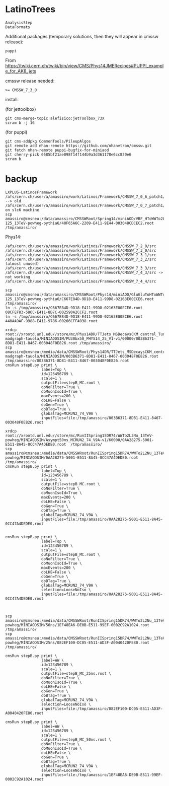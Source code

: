 LatinoTrees
===========

    AnalysisStep
    DataFormats



    
    
    
Additional packages (temporary solutions, then they will appear in cmssw release):

~~~
puppi
~~~

From
    https://twiki.cern.ch/twiki/bin/view/CMS/Phys14JMERecipes#PUPPI_example_for_AK8_jets
    
cmssw release needed:

    >= CMSSW_7_3_0

install:

(for jettoolbox)

    git cms-merge-topic alefisico:jetToolbox_73X
    scram b -j 16

(for puppi)
    
    git cms-addpkg CommonTools/PileupAlgos
    git remote add nhan-remote https://github.com/nhanvtran/cmssw.git
    git fetch nhan-remote puppi-bugfix-for-miniaod
    git cherry-pick 0585bf21ae098f14f144b9a3d361178e6cc830e6
    scram b

    
    
backup
====

    LXPLUS-LatinosFramework
    /afs/cern.ch/user/a/amassiro/work/Latinos/Framework/CMSSW_7_0_6_patch1/src/  --> old
    /afs/cern.ch/user/a/amassiro/work/Latinos/Framework/CMSSW_7_0_7_patch1/src/
    on slc6 machine
    scp amassiro@cmsneu:/data/amassiro/CMSSWRoot/Spring14/miniAOD/VBF_HToWWTo2LAndTau2Nu_M-125_13TeV-powheg-pythia6/40F65A6C-2209-E411-9E44-003048CDCEC2.root /tmp/amassiro/


Phys14:

    /afs/cern.ch/user/a/amassiro/work/Latinos/Framework/CMSSW_7_2_0/src
    /afs/cern.ch/user/a/amassiro/work/Latinos/Framework/CMSSW_7_3_0/src
    /afs/cern.ch/user/a/amassiro/work/Latinos/Framework/CMSSW_7_3_1/src
    /afs/cern.ch/user/a/amassiro/work/Latinos/Framework/CMSSW_7_3_2/src (almost unused)
    /afs/cern.ch/user/a/amassiro/work/Latinos/Framework/CMSSW_7_3_3/src
    /afs/cern.ch/user/a/amassiro/work/Latinos/Framework/CMSSW_7_4_3/src -> not working
    /afs/cern.ch/user/a/amassiro/work/Latinos/Framework/CMSSW_7_4_4/src

    scp amassiro@cmsneu:/data/amassiro/CMSSWRoot/Phys14/miniAOD/GluGluToHToWWTo2LAndTau2Nu_M-125_13TeV-powheg-pythia6/C667E84D-9D18-E411-99D8-02163E00ECE6.root  /tmp/amassiro/
    ln -s /tmp/amassiro/C667E84D-9D18-E411-99D8-02163E00ECE6.root    08CFEF83-586C-E411-8D7C-002590A2CCF2.root
    ln -s /tmp/amassiro/C667E84D-9D18-E411-99D8-02163E00ECE6.root    440AA9AF-9988-E411-9786-00266CFFA038.root

    xrdcp root://xrootd.unl.edu//store/mc/Phys14DR/TTJets_MSDecaysCKM_central_Tune4C_13TeV-madgraph-tauola/MINIAODSIM/PU30bx50_PHYS14_25_V1-v1/00000/003B6371-8D81-E411-8467-003048F0E826.root /tmp/amassiro/
    scp amassiro@cmsneu:/media/data/CMSSWRoot/Phys14DR/TTJets_MSDecaysCKM_central_Tune4C_13TeV-madgraph-tauola/MINIAODSIM/003B6371-8D81-E411-8467-003048F0E826.root  /tmp/amassiro/003B6371-8D81-E411-8467-003048F0E826.root
    cmsRun stepB.py print \
                    label=Top \
                    id=123456789 \
                    scale=1 \
                    outputFile=stepB_MC.root \
                    doNoFilter=True \
                    doMuonIsoId=True \
                    maxEvents=200 \
                    doLHE=False \
                    doGen=True \
                    doBTag=True \
                    globalTag=MCRUN2_74_V9A \
                    inputFiles=file:/tmp/amassiro/003B6371-8D81-E411-8467-003048F0E826.root

    xrdcp root://xrootd.unl.edu//store/mc/RunIISpring15DR74/WWTo2L2Nu_13TeV-powheg/MINIAODSIM/Asympt50ns_MCRUN2_74_V9A-v1/60000/0AA28275-5001-E511-8A45-0CC47A4DEDE0.root  /tmp/amassiro/
    scp amassiro@cmsneu:/media/data/CMSSWRoot/RunIISpring15DR74/WWTo2L2Nu_13TeV-powheg/MINIAODSIM/0AA28275-5001-E511-8A45-0CC47A4DEDE0.root /tmp/amassiro/
    cmsRun stepB.py print \
                    label=Top \
                    id=123456789 \
                    scale=1 \
                    outputFile=stepB_MC.root \
                    doNoFilter=True \
                    doMuonIsoId=True \
                    maxEvents=200 \
                    doLHE=False \
                    doGen=True \
                    doBTag=True \
                    globalTag=MCRUN2_74_V9A \
                    inputFiles=file:/tmp/amassiro/0AA28275-5001-E511-8A45-0CC47A4DEDE0.root
                    
       
    cmsRun stepB.py print \
                    label=Top \
                    id=123456789 \
                    scale=1 \
                    outputFile=stepB_MC.root \
                    doNoFilter=True \
                    doMuonIsoId=True \
                    maxEvents=200 \
                    doLHE=False \
                    doGen=True \
                    doBTag=True \
                    globalTag=MCRUN2_74_V9A \
                    selection=LooseNoIso \
                    inputFiles=file:/tmp/amassiro/0AA28275-5001-E511-8A45-0CC47A4DEDE0.root
       
       
       
    scp amassiro@cmsneu:/media/data/CMSSWRoot/RunIISpring15DR74/WWTo2L2Nu_13TeV-powheg/MINIAODSIM/50ns/1EF48EA6-DE0B-E511-99EF-0002C92A1024.root /tmp/amassiro/
    scp amassiro@cmsneu:/media/data/CMSSWRoot/RunIISpring15DR74/WWTo2L2Nu_13TeV-powheg/MINIAODSIM/25ns/082EF100-DC05-E511-AD3F-A0040420FE80.root /tmp/amassiro/
       
    cmsRun stepB.py print \
                    label=WW \
                    id=123456789 \
                    scale=1 \
                    outputFile=stepB_MC_25ns.root \
                    doNoFilter=True \
                    doMuonIsoId=True \
                    doLHE=False \
                    doGen=True \
                    doBTag=True \
                    globalTag=MCRUN2_74_V9A \
                    selection=LooseNoIso \
                    inputFiles=file:/tmp/amassiro/082EF100-DC05-E511-AD3F-A0040420FE80.root
    
    cmsRun stepB.py print \
                    label=WW \
                    id=123456789 \
                    scale=1 \
                    outputFile=stepB_MC_50ns.root \
                    doNoFilter=True \
                    doMuonIsoId=True \
                    doLHE=False \
                    doGen=True \
                    doBTag=True \
                    globalTag=MCRUN2_74_V9A \
                    selection=LooseNoIso \
                    inputFiles=file:/tmp/amassiro/1EF48EA6-DE0B-E511-99EF-0002C92A1024.root
    
    
    